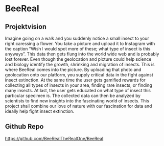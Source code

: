 # BeeReal

## Projektvision

Imagine going on a walk and you suddenly notice a small insect to your right caressing a flower. You take a picture and upload it to Instagram with the caption “Wish I would spot more of these; what type of insect is this anyways”. This data then gets flung into the world wide web and is probably lost forever. Even though the geolocation and picture could help science and biology identify the growth, shrinking and migration of insects.
This is where BeeReal comes into the picture. By uploading that photo and geolocation onto our platform, you supply critical data in the fight against insect extinction. At the same time the user gets gamified rewards for collecting all types of insects in your area, finding rare insects, or finding many insects. At last, the user gets educated on what type of insect this particular specimen is. The collected data can then be analyzed by scientists to find new insights into the fascinating world of insects. This project shall combine our love of nature with our fascination for data and ideally help fight insect extinction.

## Github Repo

<https://github.com/BeeRealTheRealOne/BeeReal>
